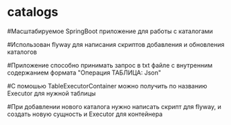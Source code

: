 # catalogs

#Масштабируемое SpringBoot приложение для работы с каталогами

#Использован flyway для написания скриптов добавления и обновления каталогов

#Приложение способно принимать запрос в txt файле с внутренним содержанием формата "Операция ТАБЛИЦА: Json"

#С помошью TableExecutorContainer можно получить по названию Executor для нужной таблицы 

#При добавлении нового каталога нужно написать скрипт для flyway, и создать новую сущность и  Executor для контейнера
